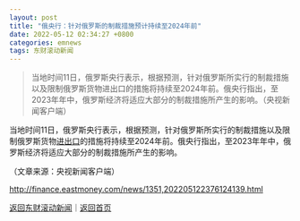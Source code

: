 ```yaml
---
layout: post
title: "俄央行：针对俄罗斯的制裁措施预计持续至2024年前"
date: 2022-05-12 02:34:27 +0800
categories: emnews
tags: 东财滚动新闻
---
```

> 当地时间11日，俄罗斯央行表示，根据预测，针对俄罗斯所实行的制裁措施以及限制俄罗斯货物进出口的措施将持续至2024年前。俄央行指出，至2023年年中，俄罗斯经济将适应大部分的制裁措施所产生的影响。（央视新闻客户端）

<p>当地时间11日，俄罗斯央行表示，根据预测，针对俄罗斯所实行的制裁措施以及限制俄罗斯货物<span id="Info.381"><a href="http://data.eastmoney.com/cjsj/hgjck.html" class="infokey">进出口</a></span>的措施将持续至2024年前。俄央行指出，至2023年年中，俄罗斯经济将适应大部分的制裁措施所产生的影响。</p><p class="em_media">（文章来源：央视新闻客户端）</p>

<http://finance.eastmoney.com/news/1351,202205122376124139.html>

[返回东财滚动新闻](//finews.withounder.com/emnews/)｜[返回首页](//finews.withounder.com/)